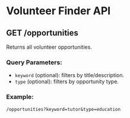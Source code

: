 # Volunteer Finder API

## GET /opportunities
Returns all volunteer opportunities.

### Query Parameters:
- `keyword` (optional): filters by title/description.
- `type` (optional): filters by opportunity type.

### Example:
`/opportunities?keyword=tutor&type=education`
